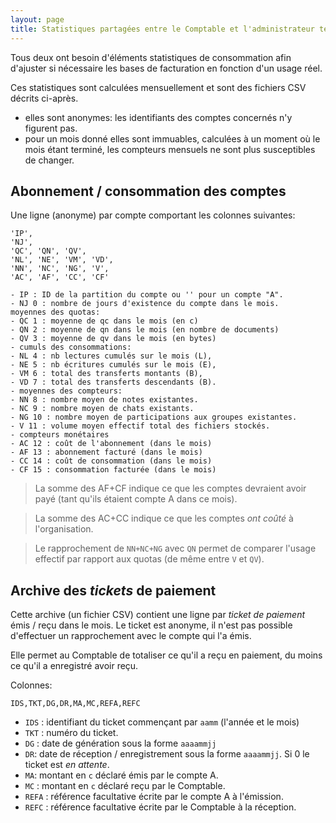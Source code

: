 ```yaml
---
layout: page
title: Statistiques partagées entre le Comptable et l'administrateur technique
---
```


Tous deux ont besoin d'éléments statistiques de consommation afin d'ajuster si nécessaire les bases de facturation en fonction d'un usage réel.

Ces statistiques sont calculées mensuellement et sont des fichiers CSV décrits ci-après.
- elles sont anonymes: les identifiants des comptes concernés n'y figurent pas.
- pour un mois donné elles sont immuables, calculées à un moment où le mois étant terminé, les compteurs mensuels ne sont plus susceptibles de changer.

## Abonnement / consommation des comptes
Une ligne (anonyme) par compte comportant les colonnes suivantes:

    'IP',
    'NJ', 
    'QC', 'QN', 'QV', 
    'NL', 'NE', 'VM', 'VD', 
    'NN', 'NC', 'NG', 'V', 
    'AC', 'AF', 'CC', 'CF'

    - IP : ID de la partition du compte ou '' pour un compte "A".
    - NJ 0 : nombre de jours d'existence du compte dans le mois.
    moyennes des quotas:
    - QC 1 : moyenne de qc dans le mois (en c)
    - QN 2 : moyenne de qn dans le mois (en nombre de documents)
    - QV 3 : moyenne de qv dans le mois (en bytes)
    - cumuls des consommations:
    - NL 4 : nb lectures cumulés sur le mois (L),
    - NE 5 : nb écritures cumulés sur le mois (E),
    - VM 6 : total des transferts montants (B),
    - VD 7 : total des transferts descendants (B).
    - moyennes des compteurs:
    - NN 8 : nombre moyen de notes existantes.
    - NC 9 : nombre moyen de chats existants.
    - NG 10 : nombre moyen de participations aux groupes existantes.
    - V 11 : volume moyen effectif total des fichiers stockés.
    - compteurs monétaires
    - AC 12 : coût de l'abonnement (dans le mois)
    - AF 13 : abonnement facturé (dans le mois)
    - CC 14 : coût de consommation (dans le mois)
    - CF 15 : consommation facturée (dans le mois)

> La somme des AF+CF indique ce que les comptes devraient avoir payé (tant qu'ils étaient compte A dans ce mois).

> La somme des AC+CC indique ce que les comptes _ont coûté_ à l'organisation.

> Le rapprochement de `NN+NC+NG` avec `QN` permet de comparer l'usage effectif par rapport aux quotas (de même entre `V` et `QV`).

## Archive des _tickets_ de paiement
Cette archive (un fichier CSV) contient une ligne par _ticket de paiement_ émis / reçu dans le mois. Le ticket est anonyme, il n'est pas possible d'effectuer un rapprochement avec le compte qui l'a émis.

Elle permet au Comptable de totaliser ce qu'il a reçu en paiement, du moins ce qu'il a enregistré avoir reçu.

Colonnes:

    IDS,TKT,DG,DR,MA,MC,REFA,REFC

- `IDS` : identifiant du ticket commençant par `aamm` (l'année et le mois)
- `TKT` : numéro du ticket.
- `DG` : date de génération sous la forme `aaaammjj`
- `DR`: date de réception / enregistrement sous la forme `aaaammjj`. Si 0 le ticket est _en attente_.
- `MA`: montant en `c` déclaré émis par le compte A.
- `MC` : montant en `c` déclaré reçu par le Comptable.
- `REFA` : référence facultative écrite par le compte A à l'émission.
- `REFC` : référence facultative écrite par le Comptable à la réception.

